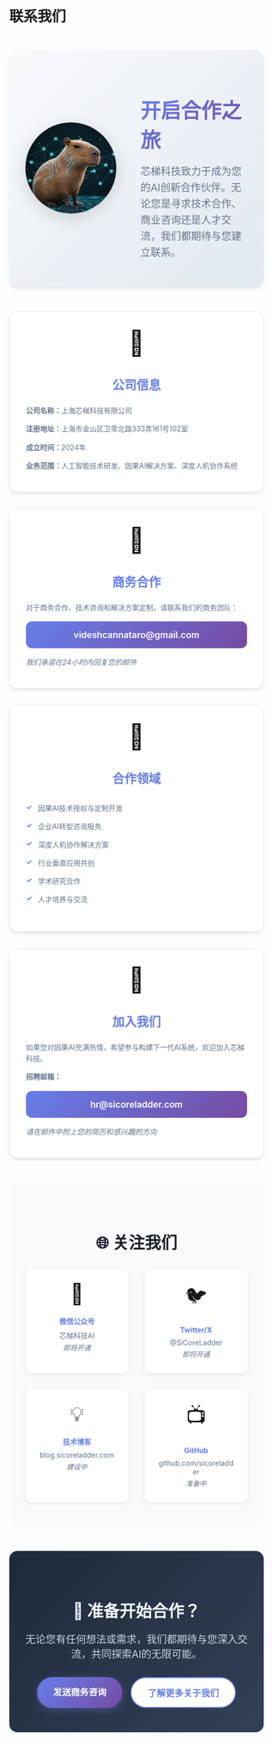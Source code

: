 # 联系我们

<div class="contact-hero">
  <div class="contact-mascot">
    <img src="/assets/Kabipula.png" alt="公司吉祥物卡比扒拉" class="mascot-image">
  </div>
  <div class="contact-intro">
    <h2>开启合作之旅</h2>
    <p>芯梯科技致力于成为您的AI创新合作伙伴。无论您是寻求技术合作、商业咨询还是人才交流，我们都期待与您建立联系。</p>
  </div>
</div>

<div class="contact-grid">
  <div class="contact-card">
    <div class="card-icon">🏢</div>
    <h3>公司信息</h3>
    <p><strong>公司名称：</strong>上海芯梯科技有限公司</p>
    <p><strong>注册地址：</strong>上海市金山区卫零北路333弄161号102室</p>
    <p><strong>成立时间：</strong>2024年</p>
    <p><strong>业务范围：</strong>人工智能技术研发、因果AI解决方案、深度人机协作系统</p>
  </div>

  <div class="contact-card">
    <div class="card-icon">📧</div>
    <h3>商务合作</h3>
    <p>对于商务合作、技术咨询和解决方案定制，请联系我们的商务团队：</p>
    <div class="email-highlight">
      <a href="mailto:videshcannataro@gmail.com">videshcannataro@gmail.com</a>
    </div>
    <p class="response-time">我们承诺在24小时内回复您的邮件</p>
  </div>

  <div class="contact-card">
    <div class="card-icon">🤝</div>
    <h3>合作领域</h3>
    <ul class="cooperation-list">
      <li>因果AI技术授权与定制开发</li>
      <li>企业AI转型咨询服务</li>
      <li>深度人机协作解决方案</li>
      <li>行业垂直应用共创</li>
      <li>学术研究合作</li>
      <li>人才培养与交流</li>
    </ul>
  </div>

  <div class="contact-card">
    <div class="card-icon">💼</div>
    <h3>加入我们</h3>
    <p>如果您对因果AI充满热情，希望参与构建下一代AI系统，欢迎加入芯梯科技。</p>
    <p><strong>招聘邮箱：</strong></p>
    <div class="email-highlight">
      <a href="mailto:hr@sicoreladder.com">hr@sicoreladder.com</a>
    </div>
    <p class="recruitment-note">请在邮件中附上您的简历和感兴趣的方向</p>
  </div>
</div>

<div class="media-section">
  <h3>🌐 关注我们</h3>
  <div class="media-grid">
    <div class="media-item">
      <div class="media-icon">📱</div>
      <h4>微信公众号</h4>
      <p>芯梯科技AI</p>
      <p class="coming-soon">即将开通</p>
    </div>
    <div class="media-item">
      <div class="media-icon">🐦</div>
      <h4>Twitter/X</h4>
      <p>@SiCoreLadder</p>
      <p class="coming-soon">即将开通</p>
    </div>
    <div class="media-item">
      <div class="media-icon">💡</div>
      <h4>技术博客</h4>
      <p>blog.sicoreladder.com</p>
      <p class="coming-soon">建设中</p>
    </div>
    <div class="media-item">
      <div class="media-icon">📺</div>
      <h4>GitHub</h4>
      <p>github.com/sicoreladder</p>
      <p class="coming-soon">准备中</p>
    </div>
  </div>
</div>

<div class="contact-cta">
  <h3>🚀 准备开始合作？</h3>
  <p>无论您有任何想法或需求，我们都期待与您深入交流，共同探索AI的无限可能。</p>
  <div class="cta-buttons">
    <a href="mailto:videshcannataro@gmail.com" class="cta-button primary">发送商务咨询</a>
    <a href="/intro" class="cta-button secondary">了解更多关于我们</a>
  </div>
</div>

<style scoped>
.contact-hero {
  display: flex;
  align-items: center;
  gap: 3rem;
  margin: 3rem 0;
  padding: 2rem;
  background: linear-gradient(135deg, #f8fafc 0%, #e2e8f0 100%);
  border-radius: 16px;
  box-shadow: 0 4px 6px -1px rgba(0, 0, 0, 0.1);
}

.contact-mascot {
  flex-shrink: 0;
}

.mascot-image {
  width: 180px;
  height: 180px;
  border-radius: 50%;
  box-shadow: 0 8px 32px rgba(0,0,0,0.15);
  transition: transform 0.3s ease;
}

.mascot-image:hover {
  transform: scale(1.05);
}

.contact-intro {
  flex: 1;
}

.contact-intro h2 {
  font-size: 2.5rem;
  background: linear-gradient(135deg, #667eea 0%, #764ba2 100%);
  -webkit-background-clip: text;
  -webkit-text-fill-color: transparent;
  background-clip: text;
  margin-bottom: 1rem;
}

.contact-intro p {
  font-size: 1.25rem;
  color: #64748b;
  line-height: 1.6;
}

.contact-grid {
  display: grid;
  grid-template-columns: repeat(auto-fit, minmax(350px, 1fr));
  gap: 2rem;
  margin: 3rem 0;
}

.contact-card {
  background: rgba(255, 255, 255, 0.8);
  backdrop-filter: blur(10px);
  border: 1px solid #e2e8f0;
  border-radius: 16px;
  padding: 2rem;
  text-align: center;
  transition: all 0.3s ease;
  box-shadow: 0 4px 6px -1px rgba(0, 0, 0, 0.1);
}

.contact-card:hover {
  transform: translateY(-4px);
  box-shadow: 0 20px 25px -5px rgba(0, 0, 0, 0.1);
}

.card-icon {
  font-size: 3rem;
  margin-bottom: 1rem;
}

.contact-card h3 {
  font-size: 1.5rem;
  color: #667eea;
  margin-bottom: 1.5rem;
}

.contact-card p {
  color: #64748b;
  line-height: 1.6;
  margin-bottom: 0.5rem;
  text-align: left;
}

.cooperation-list {
  list-style: none;
  padding: 0;
  text-align: left;
}

.cooperation-list li {
  padding: 0.5rem 0;
  padding-left: 1.5rem;
  position: relative;
  color: #64748b;
}

.cooperation-list li:before {
  content: "✓";
  position: absolute;
  left: 0;
  color: #667eea;
  font-weight: bold;
}

.email-highlight {
  background: linear-gradient(135deg, #667eea 0%, #764ba2 100%);
  color: white;
  padding: 1rem 1.5rem;
  border-radius: 12px;
  margin: 1rem 0;
  font-weight: 600;
  font-size: 1.1rem;
}

.email-highlight a {
  color: white;
  text-decoration: none;
}

.email-highlight a:hover {
  text-decoration: underline;
}

.response-time {
  font-size: 0.9rem;
  color: #667eea;
  font-style: italic;
  margin-top: 1rem;
}

.recruitment-note {
  font-size: 0.9rem;
  color: #64748b;
  font-style: italic;
  margin-top: 1rem;
}

.media-section {
  background: #f8fafc;
  padding: 3rem 2rem;
  border-radius: 16px;
  margin: 3rem 0;
  text-align: center;
}

.media-section h3 {
  font-size: 2rem;
  color: #1a202c;
  margin-bottom: 2rem;
}

.media-grid {
  display: grid;
  grid-template-columns: repeat(auto-fit, minmax(200px, 1fr));
  gap: 2rem;
  margin-top: 2rem;
}

.media-item {
  background: white;
  padding: 1.5rem;
  border-radius: 12px;
  box-shadow: 0 2px 8px rgba(0,0,0,0.08);
  transition: transform 0.3s ease;
}

.media-item:hover {
  transform: translateY(-2px);
}

.media-icon {
  font-size: 2.5rem;
  margin-bottom: 1rem;
}

.media-item h4 {
  color: #667eea;
  margin-bottom: 0.5rem;
}

.media-item p {
  color: #64748b;
  margin: 0.25rem 0;
}

.coming-soon {
  font-size: 0.85rem;
  color: #94a3b8;
  font-style: italic;
}

.contact-cta {
  text-align: center;
  background: linear-gradient(135deg, #1e293b 0%, #334155 100%);
  color: white;
  padding: 3rem 2rem;
  border-radius: 16px;
  margin: 3rem 0;
}

.contact-cta h3 {
  font-size: 2rem;
  margin-bottom: 1rem;
  color: #f1f5f9;
}

.contact-cta p {
  font-size: 1.25rem;
  color: #cbd5e1;
  margin-bottom: 2rem;
}

.cta-buttons {
  display: flex;
  gap: 1rem;
  justify-content: center;
  flex-wrap: wrap;
}

.cta-button {
  display: inline-block;
  padding: 1rem 2rem;
  border-radius: 50px;
  text-decoration: none;
  font-weight: 600;
  font-size: 1.1rem;
  transition: all 0.3s ease;
}

.cta-button.primary {
  background: linear-gradient(135deg, #667eea 0%, #764ba2 100%);
  color: white;
  box-shadow: 0 4px 15px rgba(102, 126, 234, 0.4);
}

.cta-button.primary:hover {
  transform: translateY(-2px);
  box-shadow: 0 8px 25px rgba(102, 126, 234, 0.6);
}

.cta-button.secondary {
  background: white;
  color: #667eea;
  border: 2px solid #667eea;
}

.cta-button.secondary:hover {
  background: #667eea;
  color: white;
  transform: translateY(-2px);
}

@media (max-width: 768px) {
  .contact-hero {
    flex-direction: column;
    text-align: center;
    gap: 2rem;
  }
  
  .contact-intro h2 {
    font-size: 2rem;
  }
  
  .contact-grid {
    grid-template-columns: 1fr;
  }

  .cta-buttons {
    flex-direction: column;
  }
  
  .cta-button {
    width: 100%;
  }
}
</style> 